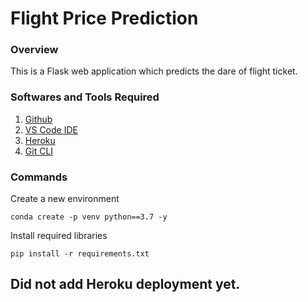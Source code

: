# Flight Price Prediction

### Overview

This is a Flask web application which predicts the dare of flight ticket.

### Softwares and Tools Required

1. [Github](https://github.com)
2. [VS Code IDE](https://code.visualstudio.com/)
3. [Heroku](https://heroku.com)
4. [Git CLI](https://git-scm.com/download/win)

### Commands

Create a new environment

```
conda create -p venv python==3.7 -y
```

Install required libraries

```
pip install -r requirements.txt
```

## Did not add Heroku deployment yet.
